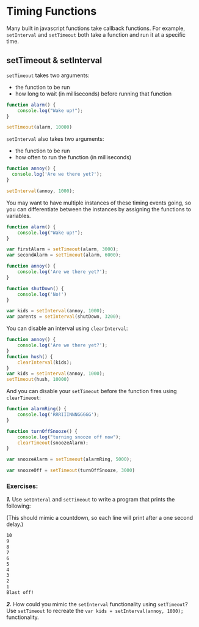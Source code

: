 # Timing Functions

Many built in javascript functions take callback functions. For example, `setInterval` and `setTimeout` both take a function and run it at a specific time.

## setTimeout & setInterval

`setTimeout` takes two arguments:

* the function to be run
* how long to wait \(in milliseconds\) before running that function

```javascript
function alarm() {
    console.log("Wake up!");
}

setTimeout(alarm, 10000)
```

`setInterval` also takes two arguments:

* the function to be run
* how often to run the function \(in milliseconds\)

```javascript
function annoy() {
  console.log('Are we there yet?');
}

setInterval(annoy, 1000);
```

You may want to have multiple instances of these timing events going, so you can differentiate between the instances by assigning the functions to variables.

```javascript
function alarm() {
    console.log("Wake up!");
}

var firstAlarm = setTimeout(alarm, 3000);
var secondAlarm = setTimeout(alarm, 6000);
```

```javascript
function annoy() {
    console.log('Are we there yet?');
}

function shutDown() {
    console.log('No!')
}

var kids = setInterval(annoy, 1000);
var parents = setInterval(shutDown, 3200);
```

You can disable an interval using `clearInterval`:

```javascript
function annoy() {
    console.log('Are we there yet?');
}
function hush() {
    clearInterval(kids);
}
var kids = setInterval(annoy, 1000);
setTimeout(hush, 10000)
```

And you can disable your `setTimeout` before the function fires using `clearTimeout`:

```javascript
function alarmRing() {
    console.log('RRRIIINNNGGGGG');
}

function turnOffSnooze() {
    console.log("turning snooze off now");
    clearTimeout(snoozeAlarm);
}

var snoozeAlarm = setTimeout(alarmRing, 5000);

var snoozeOff = setTimeout(turnOffSnooze, 3000)
```

### Exercises:

_**1.**_ Use `setInteral` and `setTimeout` to write a program that prints the following:

\(This should mimic a countdown, so each line will print after a one second delay.\)

```bash
10
9
8
7
6
5
4
3
2
1
Blast off!
```

_**2.**_ How could you mimic the `setInterval` functionality using `setTimeout`? Use `setTimeout` to recreate the `var kids = setInterval(annoy, 1000);` functionality.

